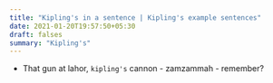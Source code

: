 ```yaml
---
title: "Kipling's in a sentence | Kipling's example sentences"
date: 2021-01-20T19:57:50+05:30
draft: falses
summary: "Kipling's"
---
```

- That gun at lahor, `kipling's` cannon - zamzammah - remember?
                 
